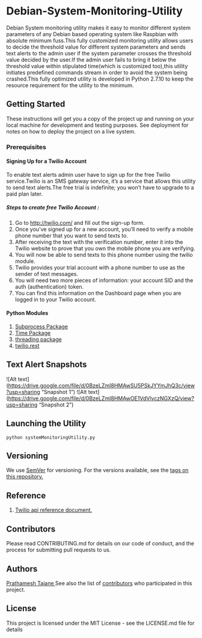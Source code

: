 # Debian-System-Monitoring-Utility

Debian System monitoring utility makes it easy to monitor different system parameters of any Debian based operating system like Raspbian with absolute minimum fuss.This fully customized monitoring utility allows users to decide the threshold value for different system parameters and sends text alerts to the admin user if the system parameter crosses the threshold value decided by the user.If the admin user fails to bring it below the threshold value within stipulated time(which is customized too),this utility initiates predefined commands stream in order to avoid the system being crashed.This fully optimized utility is developed in Python 2.7.10 to keep the resource requirement for the utility to the minimum.

## Getting Started

These instructions will get you a copy of the project up and running on your local machine for development and testing purposes. See deployment for notes on how to deploy the project on a live system.

### Prerequisites

#### Signing Up for a Twilio Account 
To enable text alerts admin user have to sign up for the free Twilio service.Twilio is an SMS gateway service,  it’s a service that allows this utility to send text   alerts.The free trial is indefinite; you won’t have to upgrade to a paid plan later.
##### Steps to create free Twilio Account :
1. Go to http://twilio.com/ and fill out the sign-up form.
2.  Once you’ve signed up for a new account, you’ll need to verify a mobile phone number that you want to send texts to.
3. After receiving the text with the verification number, enter it into the Twilio website to prove that you own the mobile phone you are verifying. 
4. You will now be able to send texts to this phone number using the twilio module. 
5. Twilio provides your trial account with a phone number to use as the sender of text messages. 
6. You will need two more pieces of information: your account SID and the auth (authentication) token. 
7. You can find this information on the Dashboard page when you are logged in to your Twilio account.

#### Python Modules 
1. <a href=“docs.python.org/2/library/subprocess.html”>Subprocess Package</a>
2. <a href=“docs.python.org/2/library/time.html”>Time Package</a>
3. <a href=“docs.python.org/2/library/threading.html”>threading package</a>
4. <a href=“www.twilio.com/docs/quickstart/python/devenvironment#installing-virtualenv-with-python-24”>twilio.rest </a>

## Text Alert Snapshots
![Alt text](https://drive.google.com/file/d/0BzeLZmI8HMAwSU5PSkJYYmJhQ3c/view?usp=sharing “Snapshot 1”)
![Alt text](https://drive.google.com/file/d/0BzeLZmI8HMAwOE1VdVlvczNGXzQ/view?usp=sharing “Snapshot 2”)

## Launching the Utility
```
python systemMonitoringUtility.py
```

## Versioning
We use <a href=“http://semver.org/”>SemVer</a> for versioning. For the versions available, see the <a href=“https://github.com/prathameshtajane/Debian-System-Monitoring-Utility/releases”>tags on this repository.</a>


## Reference
1. <a href=“www.twilio.com/docs/”>Twilio api reference document.</a>

## Contributors
Please read CONTRIBUTING.md for details on our code of conduct, and the process for submitting pull requests to us.

## Authors
<a href=“linkedin.com/in/prathamesh-tajane”>Prathamesh Tajane </a>
See also the list of <a href=“https://github.com/prathameshtajane/Debian-System-Monitoring-Utility/graphs/contributors”>contributors</a> who participated in this project.

## License
This project is licensed under the MIT License - see the LICENSE.md file for details
